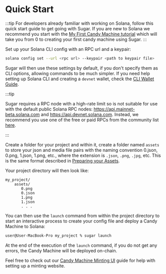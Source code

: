# Quick Start

:::tip
For developers already familiar with working on Solana, follow this quick start guide to get going with Sugar. If you are new to Solana we recommend you start with the [My First Candy Machine tutorial](../tutorials/my-first-candy-machine) which will take you from 0 to creating your first candy machine using Sugar.
:::

Set up your Solana CLI config with an RPC url and a keypair:

```bash
solana config set --url <rpc url> --keypair <path to keypair file>
```

Sugar will then use these settings by default, if you don't specify them as CLI options, allowing commands to be much simpler. If you need help setting up Solana CLI and creating a `devnet` wallet, check the [CLI Wallet Guide](/guides/cli-wallet).

:::tip

Sugar requires a RPC node with a high-rate limit so is not suitable for use with the default public Solana RPC nodes:
https://api.mainnet-beta.solana.com and https://api.devnet.solana.com. Instead, we recommend you use one of the free or paid RPCs from the community list [here](https://docs.metaplex.com/resources/rpc-providers).

:::

Create a folder for your project and within it, create a folder named `assets` to store your json and media file pairs with the naming convention 0.json, 0.png, 1.json, 1.png, etc., where the extension is `.json`, `.png`, `.jpg`, etc. This is the same format described in [Preparing your Assets](../guides/preparing-assets).

Your project directory will then look like:

```
my_project/
    assets/
       0.png
       0.json
       1.png
       1.json
       . . .
```

You can then use the `launch` command from within the project directory to start an interactive process to create your config file and deploy a Candy Machine to Solana:

```bash
user@User-MacBook-Pro my_project % sugar launch
```

At the end of the execution of the `launch` command, if you do not get any errors, the Candy Machine will be deployed on-chain.

Feel free to check out our [Candy Machine Minting UI](/guides/candy-machine-ui) guide for help with setting up a minting website.